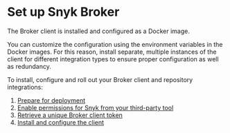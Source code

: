 # Set up Snyk Broker

The Broker client is installed and configured as a Docker image. 

You can customize the configuration using the environment variables in the Docker images. For this reason, install separate, multiple instances of the client for different integration types to ensure proper configuration as well as redundancy.

To install, configure and roll out your Broker client and repository integrations:

1. [Prepare for deployment](https://docs.snyk.io/integrations/snyk-broker/prepare-snyk-broker-for-deployment)
2. [Enable permissions for Snyk from your third-party tool](https://docs.snyk.io/integrations/snyk-broker/enable-permissions-for-snyk-broker-from-your-third-party-tool)
3. [Retrieve a unique Broker client token](https://docs.snyk.io/integrations/snyk-broker/retrieve-a-unique-broker-client-token)
4. [Install and configure the client](https://docs.snyk.io/integrations/snyk-broker/how-to-install-and-configure-your-snyk-broker-client)

